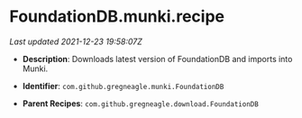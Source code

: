 # FoundationDB.munki.recipe

_Last updated 2021-12-23 19:58:07Z_

- **Description**: Downloads latest version of FoundationDB and imports into Munki.

- **Identifier**: `com.github.gregneagle.munki.FoundationDB`

- **Parent Recipes**: `com.github.gregneagle.download.FoundationDB`